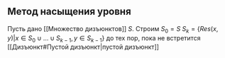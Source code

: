 ## Метод насыщения уровня
Пусть дано [[Множество дизъюнктов]] $S$.
Строим $S_0 = S$
$S_k = \{Res(x,y)|x \in S_0 \cup \ldots \cup S_{k-1},y \in S_{k-1}\}$ до тех пор, пока не встретится [[Дизъюнкт#Пустой дизъюнкт|пустой дизъюнкт]]